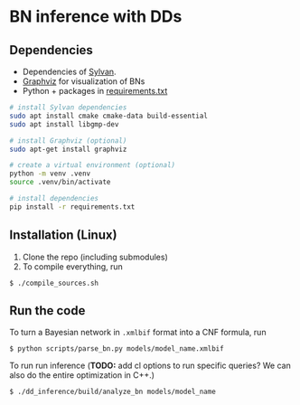 # BN inference with DDs


## Dependencies


* Dependencies of [Sylvan](https://github.com/trolando/sylvan).
* [Graphviz](https://graphviz.org/) for visualization of BNs
* Python + packages in [requirements.txt](requirements.txt)
```bash
# install Sylvan dependencies
sudo apt install cmake cmake-data build-essential
sudo apt install libgmp-dev

# install Graphviz (optional)
sudo apt-get install graphviz

# create a virtual environment (optional)
python -m venv .venv
source .venv/bin/activate

# install dependencies
pip install -r requirements.txt
```

## Installation (Linux)

1. Clone the repo (including submodules)
2. To compile everything, run
```shell
$ ./compile_sources.sh
```

## Run the code

To turn a Bayesian network in `.xmlbif` format into a CNF formula, run
```shell
$ python scripts/parse_bn.py models/model_name.xmlbif
```

To run run inference (**TODO:** add cl options to run specific queries? We can also do the entire optimization in C++.)
```shell
$ ./dd_inference/build/analyze_bn models/model_name
```

